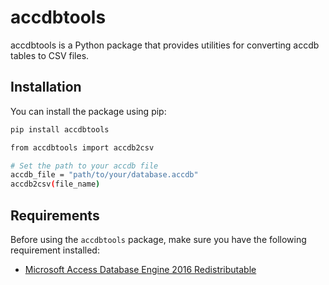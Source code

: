 # accdbtools

accdbtools is a Python package that provides utilities for converting accdb tables to CSV files.

## Installation

You can install the package using pip:

```bash
pip install accdbtools

from accdbtools import accdb2csv

# Set the path to your accdb file
accdb_file = "path/to/your/database.accdb"
accdb2csv(file_name)
```
## Requirements

Before using the `accdbtools` package, make sure you have the following requirement installed:

- [Microsoft Access Database Engine 2016 Redistributable](https://www.microsoft.com/en-US/download/details.aspx?id=54920)